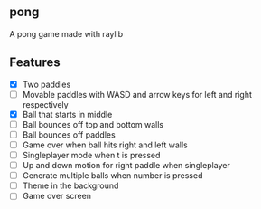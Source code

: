 pong
----

A pong game made with raylib

Features
--------

- [x] Two paddles
- [ ] Movable paddles with WASD and arrow keys for left and right respectively
- [x] Ball that starts in middle
- [ ] Ball bounces off top and bottom walls
- [ ] Ball bounces off paddles
- [ ] Game over when ball hits right and left walls
- [ ] Singleplayer mode when t is pressed
- [ ] Up and down motion for right paddle when singleplayer
- [ ] Generate multiple balls when number is pressed
- [ ] Theme in the background
- [ ] Game over screen
